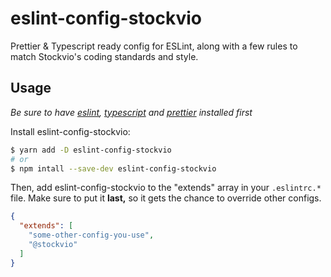 # eslint-config-stockvio

Prettier & Typescript ready config for ESLint, along with a few rules to match
Stockvio's coding standards and style.

## Usage
*Be sure to have [eslint](https://github.com/eslint/eslint), [typescript](https://github.com/microsoft/TypeScript) and [prettier](https://github.com/prettier/prettier) installed first*
<br/>

Install eslint-config-stockvio:
```bash
$ yarn add -D eslint-config-stockvio
# or
$ npm intall --save-dev eslint-config-stockvio
```

Then, add eslint-config-stockvio to the "extends" array in your `.eslintrc.*` file. Make sure to put it **last,** so it gets the chance to override other configs.

```json
{
  "extends": [
    "some-other-config-you-use",
    "@stockvio"
  ]
}
```